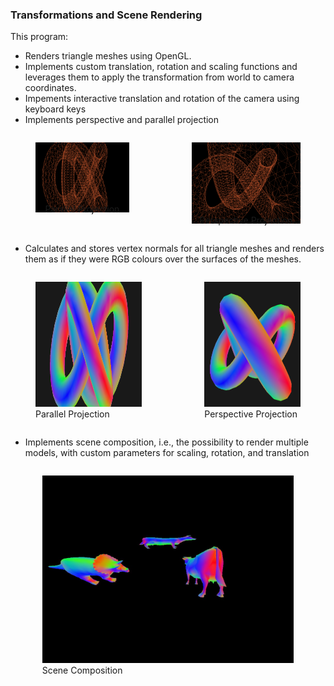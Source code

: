 ### Transformations and Scene Rendering

This program:
- Renders triangle meshes using OpenGL. 
- Implements custom translation, rotation and scaling functions and leverages them to apply the transformation from world to camera coordinates.
- Impements interactive translation and rotation of the camera using keyboard keys
- Implements perspective and parallel projection

<div style="display: flex; justify-content: center; gap: 20px;">
  <center>
  <figure style="text-align: center; position: relative;">
    <img src="assets/par.png" alt="Parallel Projection" width="250">
    <figcaption style="position: absolute; bottom: 0; width: 100%;">Parallel Projection</figcaption>
  </center>
  </figure>
 
  <figure style="text-align: center; position: relative;">
    <img src="assets/pers.png" alt="Perspective Projection" width="250">
    <figcaption style="position: absolute; bottom: 0; width: 100%;">Perspective Projection</figcaption>
  </figure>
</div>

- Calculates and stores vertex normals for all triangle meshes and renders them as if they were RGB colours over the surfaces of the meshes.

<div style="display: flex; justify-content: center; gap: 20px;">
    <figure>
  <img src="assets/pers_rgb.png" alt="Parallel Projection" height="200">
  <figcaption>Parallel Projection</figcaption>
    </figure>
    <figure>
  <img src="assets/par_rgb.png" alt="Perspective Projection" height="200">
    <figcaption>Perspective Projection</figcaption>
      </figure>
</div>

- Implements scene composition, i.e., the possibility to render multiple models, with custom parameters for scaling, rotation, and translation

<div style="display: flex; justify-content: center; gap: 20px;">
    <figure>
  <img src="assets/scene.png" alt="Parallel Projection" height="300">
  <figcaption>Scene Composition</figcaption>
    </figure>
</div>
